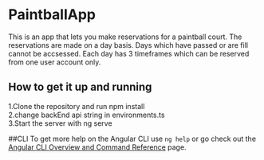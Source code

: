 # PaintballApp

This is an app that lets you make reservations for a paintball court. The reservations are made on a day basis. Days which have passed or are fill cannot be accsessed. Each day has 3 timeframes which can be reserved from one user account only. 

## How to get it up and running

1.Clone the repository and run npm install \
2.change backEnd api string in environments.ts \
3.Start the server with ng serve 

##CLI
To get more help on the Angular CLI use `ng help` or go check out the [Angular CLI Overview and Command Reference](https://angular.io/cli) page.
